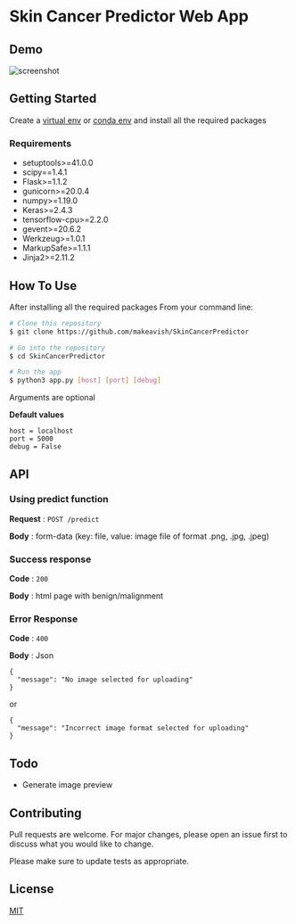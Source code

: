 # Skin Cancer Predictor Web App

## Demo

![screenshot](https://raw.githubusercontent.com/makeavish/SkinCancerPredictor/master/demo.gif)

## Getting Started

Create a [virtual env](https://docs.python.org/3/tutorial/venv.html) or [conda env](https://uoa-eresearch.github.io/eresearch-cookbook/recipe/2014/11/20/conda/) and install all the required packages

### Requirements

- setuptools>=41.0.0
- scipy==1.4.1
- Flask>=1.1.2
- gunicorn>=20.0.4
- numpy>=1.19.0
- Keras>=2.4.3
- tensorflow-cpu>=2.2.0
- gevent>=20.6.2
- Werkzeug>=1.0.1
- MarkupSafe>=1.1.1
- Jinja2>=2.11.2

## How To Use

After installing all the required packages
From your command line:

```bash
# Clone this repository
$ git clone https://github.com/makeavish/SkinCancerPredictor

# Go into the repository
$ cd SkinCancerPredictor

# Run the app
$ python3 app.py [host] [port] [debug]
```

Arguments are optional

**Default values**
```
host = localhost
port = 5000
debug = False
```

## API

### Using predict function

**Request** : `POST /predict`

**Body** : form-data (key: file, value: image file of format .png, .jpg, .jpeg)

### Success response

**Code** : `200`

**Body** : html page with benign/malignment

### Error Response

**Code** : `400`

**Body** : Json
```
{
  "message": "No image selected for uploading"
}
```

or

```
{
  "message": "Incorrect image format selected for uploading"
}
```

## Todo

- Generate image preview

## Contributing

Pull requests are welcome. For major changes, please open an issue first to discuss what you would like to change.

Please make sure to update tests as appropriate.

## License

[MIT](https://github.com/makeavish/SkinCancerPredictor/blob/master/LICENCE)